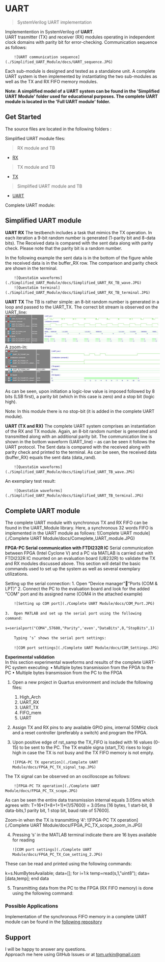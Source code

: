 # UART

> SystemVerilog UART implementation  

Implementention in SystemVerilog of __UART__.  
UART trasmitter (TX) and receiver (RX) modules operating in independent clock domains with parity bit for error-checking. Communication sequence as follows: 

		![UART communication sequence](./Simplified_UART_Module/docs/UART_sequence.JPG) 

Each sub-module is designed and tested as a standalone unit. A complete UART system is then implemented by instantiating the two sub-modules as well as the TX and RX FIFO memory modules.

**Note: 
A simplified model of a UART system can be found in the 'Simplified UART Module' folder used for educational purposes.
The complete UART module is located in the 'Full UART module' folder.**
## Get Started

The source files  are located in the following folders :

Simplified UART module files:
>RX module and TB
- [RX](./Simplified_UART_Module/RX)
>TX module and TB
- [TX](./Simplified_UART_Module/TX/)
>Simplified UART module and TB
- [UART](./Simplified_UART_Module/UART/)

Complete UART module: 

## Simplified UART module

**UART RX**
The testbench includes a task that mimics the TX operation. In each iteration a 9-bit random number is generated (1-parity bit and 8-data bits). The Received data is compared with the sent data along with parity check. Please note that the parity bit is a random number.  
	
In the following example the sent data is in the bottom of the figure while the received data is in the buffer_RX row. The comparison and parity check are shown in the terminal. 

		![QuestaSim waveforms](./Simplified_UART_Module/docs/Simplified_UART_RX_TB_wave.JPG) 
		![QuestaSim terminal](./Simplified_UART_Module/docs/Simplified_UART_RX_TB_terminal.JPG) 


**UART TX**
The TB is rather simple: an 8-bit random number is generated in a loop and passed to the UART_TX. The correct bit stream is observed on the UART_line:
		![QuestaSim waveforms](./Simplified_UART_Module/docs/Simplified_UART_TX_TB_wave_1.JPG) 
A zoom-in:
		![QuestaSim waveforms](./Simplified_UART_Module/docs/Simplified_UART_TX_TB_wave_2.JPG) 

As can be seen, upon initiation a logic-low value is imposed followed by 8 bits (LSB first), a parity bit (which in this case is zero) and a stop bit (logic high).

Note: In this module there is no stop-bit (it is added in the complete UART module).


**UART (TX and RX)**
The complete UART system comprises an instantiation of the RX and TX module. Again, an 8-bit random number is generated and transmitted along with an additional parity bit. The communication line is shown in the bottom waveform (UART_line) – as can be seen it follows the UART protocol.
The Sent data is compared with the received along with parity check and printed to the terminal. As can be seen, the received data (buffer_RX) equals the sent data (data_rand).

		![QuestaSim waveforms](./Simplified_UART_Module/docs/Simplified_UART_TB_wave.JPG) 

An exemplary test result:

		![QuestaSim waveforms](./Simplified_UART_Module/docs/Simplified_UART_TB_terminal.JPG) 


## Complete UART module
The complete UART module with synchronous TX and RX FIFO can be found in the UART_Module library. Here, a synchronous 32 words FIFO is implemented in the UART module as follows: 
		![Complete UART module](./Complete UART Module/docs/Comeplete_UART_module.JPG) 


**FPGA-PC Serial communication with FTDI232R IC**
Serial communication between FPGA (Intel Cyclone V) and a PC via MATLAB is carried out with FTDI232R IC mounted on an evaluation board (UB232R) to validate the TX and RX modules discussed above. This section will detail the basic commands used to set up the system as well as several exemplary utilizations. 


Setting up the serial connection:
	1.	Open “Device manager””Ports (COM & LPT)”
	2.	Connect the PC to the evaluation board and look for the added “COM” port and its assigned name (COM4 in the attached example)

		![Setting up COM port](./Complete UART Module/docs/COM_Port.JPG) 

	3.	Open MATLAB and set up the serial port using the following command:
		s=serialport("COM4",57600,"Parity",'even',"DataBits",8,"StopBits",1)

		Typing ‘s’ shows the serial port settings:
		
		![COM port settings](./Complete UART Module/docs/COM_Settings.JPG) 
		
**Experimental validation**		
In this section experimental waveforms and results of the complete UART-PC system executing:
	•	Multiple bytes transmission from the FPGA to the PC
	•	Multiple bytes transmission from the PC to the FPGA

1.	Open a new project in Quartus environment and include the following files: 
	1.	High_Arch
	2.	UART_RX
	3.	UART_TX
	4.	FIFO_mem
	5.	UART
	
2.	Assign TX and RX pins to any available GPIO pins, internal 50MHz clock and a reset controller (preferably a switch) and program the FPGA.

3.	Upon positive edge of rst_samp the TX_FIFO is loaded with 16 values (0-15) to be sent to the PC.
The TX enable signa (start_TX) rises to logic high in case the TX is not busy and the TX FIFO memory is not empty. 

		![FPGA-PC TX operation](./Complete UART Module/docs/FPGA_PC_TX_signal_tap.JPG) 
	
The TX signal can be observed on an oscilloscope as follows:

		![FPGA-PC TX operation](./Complete UART Module/docs/FPGA_PC_TX_scope.JPG) 

As can be seen the entire data transmission internal equals 3.05ms which agrees with:
T=16*(1+8+1+1)*(1/57600) = 3.05ms [16 bytes, 1 start-bit, 8 data-bits,1 parity bit, 1 stop bit, baud rate of 57600].

Zoom-in when the TX is transmitting ‘4’:
		![FPGA-PC TX operation](./Complete UART Module/docs/FPGA_PC_TX_scope_zoom_in.JPG) 

4.	Pressing ‘s’ in the MATLAB terminal indicate there are 16 byes available for reading

		![COM port settings](./Complete UART Module/docs/FPGA_PC_TX_Com_setting_2.JPG) 

These can be read and printed using the following commands:

k=s.NumBytesAvailable;
data=[];
for i=1:k
    temp=read(s,1,"uint8");
    data=[data,temp];
end
data

5.	Transmitting data from the PC to the FPGA (RX FIFO memory) is done using the following command:



### Possible Applications

Implementation of the synchronous FIFO memory in a complete UART module can be found in the [following repository]((./Synchronous_FIFO.sv))

## Support

I will be happy to answer any questions.  
Approach me here using GitHub Issues or at tom.urkin@gmail.com